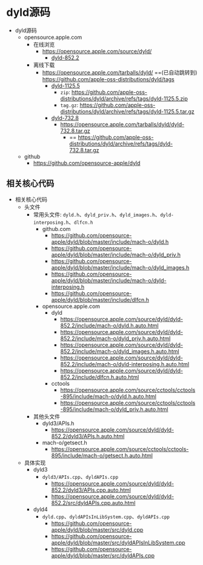 # dyld源码

* dyld源码
  * opensource.apple.com
    * 在线浏览
      * https://opensource.apple.com/source/dyld/
        * [dyld-852.2](https://opensource.apple.com/source/dyld/dyld-852.2/)
    * 离线下载
      * https://opensource.apple.com/tarballs/dyld/ ==(已自动跳转到) https://github.com/apple-oss-distributions/dyld/tags
        * [dyld-1125.5](https://github.com/apple-oss-distributions/dyld/releases/tag/dyld-1125.5)
          * `zip`: https://github.com/apple-oss-distributions/dyld/archive/refs/tags/dyld-1125.5.zip
          * `tag.gz`: https://github.com/apple-oss-distributions/dyld/archive/refs/tags/dyld-1125.5.tar.gz
        * [dyld-732.8](https://github.com/apple-oss-distributions/dyld/releases/tag/dyld-732.8)
          * https://opensource.apple.com/tarballs/dyld/dyld-732.8.tar.gz
            * == https://github.com/apple-oss-distributions/dyld/archive/refs/tags/dyld-732.8.tar.gz
  * github
    * https://github.com/opensource-apple/dyld

## 相关核心代码

* 相关核心代码
  * 头文件
    * 常用头文件: `dyld.h`、`dyld_priv.h`、`dyld_images.h`、`dyld-interposing.h`、`dlfcn.h`
      * github.com
        * https://github.com/opensource-apple/dyld/blob/master/include/mach-o/dyld.h
        * https://github.com/opensource-apple/dyld/blob/master/include/mach-o/dyld_priv.h
        * https://github.com/opensource-apple/dyld/blob/master/include/mach-o/dyld_images.h
        * https://github.com/opensource-apple/dyld/blob/master/include/mach-o/dyld-interposing.h
        * https://github.com/opensource-apple/dyld/blob/master/include/dlfcn.h
      * opensource.apple.com
        * dyld
          * https://opensource.apple.com/source/dyld/dyld-852.2/include/mach-o/dyld.h.auto.html
          * https://opensource.apple.com/source/dyld/dyld-852.2/include/mach-o/dyld_priv.h.auto.html
          * https://opensource.apple.com/source/dyld/dyld-852.2/include/mach-o/dyld_images.h.auto.html
          * https://opensource.apple.com/source/dyld/dyld-852.2/include/mach-o/dyld-interposing.h.auto.html
          * https://opensource.apple.com/source/dyld/dyld-852.2/include/dlfcn.h.auto.html
        * cctools
          * https://opensource.apple.com/source/cctools/cctools-895/include/mach-o/dyld.h.auto.html
          * https://opensource.apple.com/source/cctools/cctools-895/include/mach-o/dyld_priv.h.auto.html
    * 其他头文件
      * dyld3/APIs.h
        * https://opensource.apple.com/source/dyld/dyld-852.2/dyld3/APIs.h.auto.html
      * mach-o/getsect.h
        * https://opensource.apple.com/source/cctools/cctools-895/include/mach-o/getsect.h.auto.html
  * 具体实现
    * dyld3
      * `dyld3/APIs.cpp`、`dyldAPIs.cpp`
        * https://opensource.apple.com/source/dyld/dyld-852.2/dyld3/APIs.cpp.auto.html
        * https://opensource.apple.com/source/dyld/dyld-852.2/src/dyldAPIs.cpp.auto.html
    * dyld4
      * `dyld.cpp`、`dyldAPIsInLibSystem.cpp`、`dyldAPIs.cpp`
        * https://github.com/opensource-apple/dyld/blob/master/src/dyld.cpp
        * https://github.com/opensource-apple/dyld/blob/master/src/dyldAPIsInLibSystem.cpp
        * https://github.com/opensource-apple/dyld/blob/master/src/dyldAPIs.cpp
